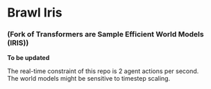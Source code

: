 # Brawl Iris
### (Fork of Transformers are Sample Efficient World Models (IRIS))

**To be updated**

The real-time constraint of this repo is 2 agent actions per second.  
The world models might be sensitive to timestep scaling.